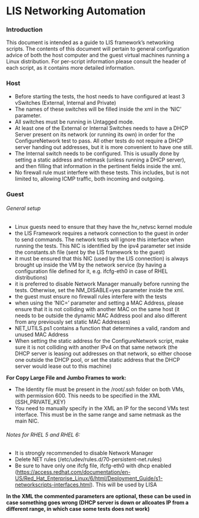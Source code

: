 # LIS Networking Automation

### Introduction
This document is intended as a guide to LIS framework’s networking scripts. The contents of this document will pertain to general configuration advice of both the host computer and the guest virtual machines running a Linux distribution.
For per-script information please consult the header of each script, as it contains more detailed information.

### Host
- Before starting the tests, the host needs to have configured at least 3 vSwitches (External, Internal and Private)
- The names of these switches will be filled inside the xml in the ‘NIC’ parameter.
- All switches must be running in Untagged mode.
- At least one of the External or Internal Switches needs to have a DHCP Server present on its network (or running its own) in order for the ConfigureNetwork test to pass. All other tests do not require a DHCP server handing out addresses, but it is more convenient to have one still.
- The Internal switch needs to be configured. This is usually done by setting a static address and netmask (unless running a DHCP server), and then filling that information in the pertinent fields inside the xml.
- No firewall rule must interfere with these tests. This includes, but is not limited to, allowing ICMP traffic, both incoming and outgoing.

### Guest
###### General setup
- Linux guests need to ensure that they have the hv_netvsc kernel module
- the LIS Framework requires a network connection to the guest in order to send commands. The network tests will ignore this interface when running the tests. This NIC is identified by the ipv4 parameter set inside the constants.sh file (sent by the LIS framework to the guest)
- it must be ensured that this NIC (used by the LIS connection) is always brought up inside the VM by the network service (by having a configuration file defined for it, e.g. ifcfg-eth0 in case of RHEL distributions)
- it is preferred to disable Network Manager manually before running the tests. Otherwise, set the NM_DISABLE=yes parameter inside the xml.
- the guest must ensure no firewall rules interfere with the tests
- when using the ‘NIC=’ parameter and setting a MAC Address, please ensure that it is not colliding with another MAC on the same host (it needs to be outside the dynamic MAC Address pool and also different from any previously set static MAC Addresses)
- NET_UTILS.ps1 contains a function that determines a valid, random and unused MAC Address
- When setting the static address for the ConfigureNetwork script, make sure it is not colliding with another IPv4 on that same network (the DHCP server is leasing out addresses on that network, so either choose one outside the DHCP pool, or set the static address that the DHCP server would lease out to this machine)

**For Copy Large File and Jumbo Frames to work:**
- The Identity file must be present in the /root/.ssh folder on both VMs, with permission 600. This needs to be specified in the XML (SSH_PRIVATE_KEY)
- You need to manually specify in the XML an IP for the second VMs test interface. This must be in the same range and same netmask as the main NIC.


###### Notes for RHEL 5 and RHEL 6:
- It is strongly recommended to disable Network Manager
- Delete NET rules (/etc/udev/rules.d/70-persistent-net.rules)
- Be sure to have only one ifcfg file, ifcfg-eth0 with dhcp enabled (https://access.redhat.com/documentation/en-US/Red_Hat_Enterprise_Linux/6/html/Deployment_Guide/s1-networkscripts-interfaces.html). This will be used by LISA

**In the XML the commented parameters are optional, these can be used in case something goes wrong (DHCP server is down or allcoates IP from a different range, in which case some tests does not work)**
